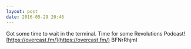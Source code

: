 ```yaml
---
layout: post
date: 2016-05-29 20:46
---
```

Got some time to wait in the terminal. Time for some Revolutions Podcast! [https://overcast.fm/](https://overcast.fm/) BFNrRhjmI
